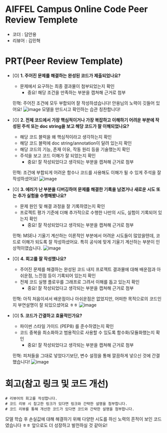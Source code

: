 # AIFFEL Campus Online Code Peer Review Templete
- 코더 : 담안용
- 리뷰어 : 김민혁 


# PRT(Peer Review Template)
- [O]  **1. 주어진 문제를 해결하는 완성된 코드가 제출되었나요?**
    - 문제에서 요구하는 최종 결과물이 첨부되었는지 확인
        - 중요! 해당 조건을 만족하는 부분을 캡쳐해 근거로 첨부
	
	민혁: 주어진 조건에 모두 부합되어 잘 작성하셨습니다! 안용님의 노력이 깃들어 있어요!
	![image](https://github.com/user-attachments/assets/4ca0d995-7876-4c32-b1ef-c21acba046fd)
	모델을 만드시고 확인하는 습관 칭찬합니다!
 

- [O]  **2. 전체 코드에서 가장 핵심적이거나 가장 복잡하고 이해하기 어려운 부분에 작성된 
주석 또는 doc string을 보고 해당 코드가 잘 이해되었나요?**
    - 해당 코드 블럭을 왜 핵심적이라고 생각하는지 확인
    - 해당 코드 블럭에 doc string/annotation이 달려 있는지 확인
    - 해당 코드의 기능, 존재 이유, 작동 원리 등을 기술했는지 확인
    - 주석을 보고 코드 이해가 잘 되었는지 확인
        - 중요! 잘 작성되었다고 생각되는 부분을 캡쳐해 근거로 첨부

	민혁: 조건에 부합되게 어려운 함수나 코드를 사용해도 이해가 될 수 있게 주석을 잘 작성하셨어요!
	![image](https://github.com/user-attachments/assets/029e2909-5db0-4ed6-b7b1-fdd9a0c73a2f)

        
- [O]  **3. 에러가 난 부분을 디버깅하여 문제를 해결한 기록을 남겼거나
새로운 시도 또는 추가 실험을 수행해봤나요?**
    - 문제 원인 및 해결 과정을 잘 기록하였는지 확인
    - 프로젝트 평가 기준에 더해 추가적으로 수행한 나만의 시도, 
    실험이 기록되어 있는지 확인
        - 중요! 잘 작성되었다고 생각되는 부분을 캡쳐해 근거로 첨부

	민혁: MSE나 기울기 계산하는 이론적인 부분에서 어려운 시도들이 많았을텐데, 코드로 이해가 되도록 잘 작성하셨어요. 특히 공식에 맞게 기울기 계산하는 부분이 인상적이였습니다.
	![image](https://github.com/user-attachments/assets/93318d0a-4b73-4f76-93cf-8e0834292eb4)

        
- [O]  **4. 회고를 잘 작성했나요?**
    - 주어진 문제를 해결하는 완성된 코드 내지 프로젝트 결과물에 대해
    배운점과 아쉬운점, 느낀점 등이 기록되어 있는지 확인
    - 전체 코드 실행 플로우를 그래프로 그려서 이해를 돕고 있는지 확인
        - 중요! 잘 작성되었다고 생각되는 부분을 캡쳐해 근거로 첨부

	민혁: 아직 처음이셔서 배운점이나 아쉬운점은 없었지만, 어떠한 목적으로의 코드인지 부연설명이 잘 되있으셨어요 ㅎㅎ
        ![image](https://github.com/user-attachments/assets/964b4695-c9f3-4341-9630-891a8deb56bf)

- [O]  **5. 코드가 간결하고 효율적인가요?**
    - 파이썬 스타일 가이드 (PEP8) 를 준수하였는지 확인
    - 코드 중복을 최소화하고 범용적으로 사용할 수 있도록 함수화/모듈화했는지 확인
        - 중요! 잘 작성되었다고 생각되는 부분을 캡쳐해 근거로 첨부

	민혁: 피처들을 그대로 넣었다기보단, 변수 설정을 통해 깔끔하게 넣으신 것에 간결했습니다!
	![image](https://github.com/user-attachments/assets/064e423a-650a-419b-ad9f-05ab8a3cbe33)


# 회고(참고 링크 및 코드 개선)
```
# 리뷰어의 회고를 작성합니다.
# 코드 리뷰 시 참고한 링크가 있다면 링크와 간략한 설명을 첨부합니다.
# 코드 리뷰를 통해 개선한 코드가 있다면 코드와 간략한 설명을 첨부합니다.
```

모델 학습 후 손실값에 대해 해결하기 위해 다양한 시도를 하신 노력의 흔적이 보인 코드였습니다 ㅎㅎ
앞으로도 더 성장하고 발전하실 것 같아요!

